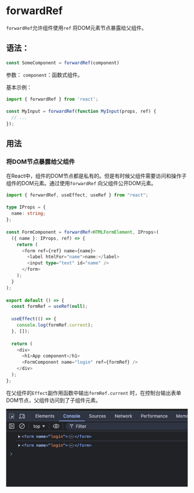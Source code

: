 # forwardRef

`forwardRef`允许组件使用`ref` 将DOM元素节点暴露给父组件。

## 语法：

```typescript
const SomeComponent = forwardRef(component)
```

参数：
`component`：函数式组件。

基本示例：

```typescript
import { forwardRef } from 'react';

const MyInput = forwardRef(function MyInput(props, ref) {
  // ...
});
```



## 用法

### 将DOM节点暴露给父组件

在React中，组件的DOM节点都是私有的。但是有时候父组件需要访问和操作子组件的DOM元素。通过使用`forwardRef` 向父组件公开DOM元素。

```typescript
import { forwardRef, useEffect, useRef } from "react";

type IProps = {
  name: string;
};

const FormComponent = forwardRef<HTMLFormElement, IProps>(
  ({ name }: IProps, ref) => {
    return (
      <form ref={ref} name={name}>
        <label htmlFor="name">name:</label>
        <input type="text" id="name" />
      </form>
    );
  }
);

export default () => {
  const formRef = useRef(null);
  
  useEffect(() => {
    console.log(formRef.current);
  }, []);

  return (
    <div>
      <h1>App component</h1>
      <FormComponent name="login" ref={formRef} />
    </div>
  );
};
```

在父组件的`Effect`副作用函数中输出`formRef.current` 时，在控制台输出表单DOM节点，父组件访问到了子组件元素。

![forwardRef-example-1](./images/forwardRef-example-1.png)